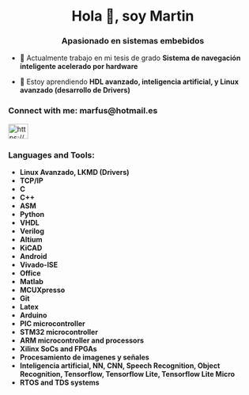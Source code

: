 <h1 align="center">Hola 👋, soy Martin</h1>
<h3 align="center">Apasionado en sistemas embebidos</h3>

- 🔭 Actualmente trabajo en mi tesis de grado **Sistema de navegación inteligente acelerado por hardware**

- 🌱 Estoy aprendiendo **HDL avanzado, inteligencia artificial, y Linux avanzado (desarrollo de Drivers)**

<h3 align="left">Connect with me: marfus@hotmail.es </h3>
<p align="left">
<a href="Martin Fuschetto" target="blank"><img align="center" src="https://raw.githubusercontent.com/rahuldkjain/github-profile-readme-generator/master/src/images/icons/Social/linked-in-alt.svg" alt="https://www.linkedin.com/in/martin-fuschetto-b469b711b/" height="30" width="40" /></a>
</p>

<h3 align="left">Languages and Tools:</h3>

- **Linux Avanzado, LKMD (Drivers)**
- **TCP/IP**
- **C**
- **C++**
- **ASM**
- **Python**
- **VHDL**
- **Verilog**
- **Altium**
- **KiCAD**
- **Android**
- **Vivado-ISE**
- **Office**
- **Matlab**
- **MCUXpresso**
- **Git**
- **Latex**
- **Arduino**
- **PIC microcontroller**
- **STM32 microcontroller**
- **ARM microcontroller and processors**
- **Xilinx SoCs and FPGAs**
- **Procesamiento de imagenes y señales**
- **Inteligencia artificial, NN, CNN, Speech Recognition, Object Recognition, Tensorflow, Tensorflow Lite, Tensorflow Lite Micro**
- **RTOS and TDS systems** 
